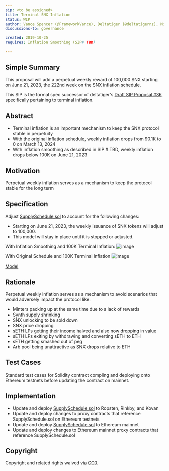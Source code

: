 ```yaml
---
sip: <to be assigned>
title: Terminal SNX Inflation
status: WIP
author: Vance Spencer (@FrameworkVance), Deltatiger (@deltatigernz), Michael Anderson (@meanderson)
discussions-to: governance

created: 2019-10-25
requires: Inflation Smoothing (SIP# TBD)

---
```


<!--You can leave these HTML comments in your merged SIP and delete the visible duplicate text guides, they will not appear and may be helpful to refer to if you edit it again. This is the suggested template for new SIPs. Note that an SIP number will be assigned by an editor. When opening a pull request to submit your SIP, please use an abbreviated title in the filename, `sip-draft_title_abbrev.md`. The title should be 44 characters or less.-->


## Simple Summary
<!--"If you can't explain it simply, you don't understand it well enough." Provide a simplified and layman-accessible explanation of the SIP.-->
This proposal will add a perpetual weekly reward of 100,000 SNX starting on June 21, 2023, the 222nd week on the SNX inflation schedule. 

This SIP is the formal spec successor of deltatiger's [Draft SIP Proposal #36](https://github.com/Synthetixio/SIPs/issues/36), specifically pertaining to terminal inflation. 


## Abstract
<!--A short (~200 word) description of the technical issue being addressed.-->
- Terminal inflation is an important mechanism to keep the SNX protocol stable in perpetuity
- With the original inflation schedule, weekly inflation drops from 90.1K to 0 on March 13, 2024
- With inflation smoothing as described in SIP # TBD, weekly inflation drops below 100K on June 21, 2023 

## Motivation
<!--The motivation is critical for SIPs that want to change Synthetix. It should clearly explain why the existing protocol specification is inadequate to address the problem that the SIP solves. SIP submissions without sufficient motivation may be rejected outright.-->
Perpetual weekly inflation serves as a mechanism to keep the protocol stable for the long term


## Specification
<!--The technical specification should describe the syntax and semantics of any new feature.-->
Adjust [SupplySchedule.sol](https://github.com/Synthetixio/synthetix/blob/master/contracts/SupplySchedule.sol) to account for the following changes:
- Starting on June 21, 2023, the weekly issuance of SNX tokens will adjust to 100,000.
- This model will stay in place until it is stopped or adjusted.

With Inflation Smoothing and 100K Terminal Inflation:
![image](https://media.discordapp.net/attachments/637348888713625626/637736129013088295/Screen_Shot_2019-10-26_at_12.20.50_PM.png)

With Original Schedule and 100K Terminal Inflation
![image](https://media.discordapp.net/attachments/637348888713625626/637735914516512788/Screen_Shot_2019-10-26_at_12.24.34_PM.png)

[Model](https://docs.google.com/spreadsheets/d/1rVXFnZSMvHEv5XpA5Q23x-cXEo7w-2T80wlAfT-YbuI/edit#gid=1640166717)


## Rationale
<!--The rationale fleshes out the specification by describing what motivated the design and why particular design decisions were made. It should describe alternate designs that were considered and related work, e.g. how the feature is supported in other languages. The rationale may also provide evidence of consensus within the community, and should discuss important objections or concerns raised during discussion.-->
Perpetual weekly inflation serves as a mechanism to avoid scenarios that would adversely impact the protocol like:

- Minters packing up at the same time due to a lack of rewards
- Synth supply shrinking
- SNX unlocking to be sold down
- SNX price dropping
- sETH LPs getting their income halved and also now dropping in value
- sETH LPs exiting by withdrawing and converting sETH to ETH
- sETH getting smashed out of peg
- Arb pool being unattractive as SNX drops relative to ETH

## Test Cases
<!--Test cases for an implementation are mandatory for SIPs but can be included with the implementation..-->
Standard test cases for Solidity contract compling and deploying onto Ethereum testnets before updating the contract on mainnet. 

## Implementation
<!--The implementations must be completed before any SIP is given status "Implemented", but it need not be completed before the SIP is "Approved". While there is merit to the approach of reaching consensus on the specification and rationale before writing code, the principle of "rough consensus and running code" is still useful when it comes to resolving many discussions of API details.-->
- Update and deploy [SupplySchedule.sol](https://github.com/Synthetixio/synthetix/blob/master/contracts/SupplySchedule.sol) to Ropsten, Rinkby, and Kovan
- Update and deploy changes to proxy contracts that reference SupplySchedule.sol on Ethereum testnets
- Update and deploy [SupplySchedule.sol](https://github.com/Synthetixio/synthetix/blob/master/contracts/SupplySchedule.sol) to Ethereum mainnet
- Update and deploy changes to Ethereum mainnet proxy contracts that reference SupplySchedule.sol

## Copyright
Copyright and related rights waived via [CC0](https://creativecommons.org/publicdomain/zero/1.0/).
